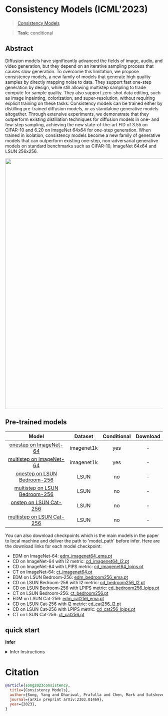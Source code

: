 # Consistency Models (ICML'2023)

> [Consistency Models](https://arxiv.org/abs/2303.01469)

> **Task**: conditional

<!-- [ALGORITHM] -->

## Abstract

<!-- [ABSTRACT] -->

Diffusion models have significantly advanced the fields of image, audio, and video generation, but they depend on an iterative sampling process that causes slow generation. To overcome this limitation, we propose consistency models, a new family of models that generate high quality samples by directly mapping noise to data. They support fast one-step generation by design, while still allowing multistep sampling to trade compute for sample quality. They also support zero-shot data editing, such as image inpainting, colorization, and super-resolution, without requiring explicit training on these tasks. Consistency models can be trained either by distilling pre-trained diffusion models, or as standalone generative models altogether. Through extensive experiments, we demonstrate that they outperform existing distillation techniques for diffusion models in one- and few-step sampling, achieving the new state-of-the-art FID of 3.55 on CIFAR-10 and 6.20 on ImageNet 64x64 for one-step generation. When trained in isolation, consistency models become a new family of generative models that can outperform existing one-step, non-adversarial generative models on standard benchmarks such as CIFAR-10, ImageNet 64x64 and LSUN 256x256.

<div align="center">
<img src="https://github.com/xiaomile/mmagic/assets/14927720/1586f0c0-8def-4339-b898-470333a26125" width=800>
</div>

## Pre-trained models

|                                             Model                                             |  Dataset   | Conditional | Download |
| :-------------------------------------------------------------------------------------------: | :--------: | :---------: | :------: |
|       [onestep on ImageNet-64](./consistency_models_8xb256-imagenet1k-onestep-64x64.py)       | imagenet1k |     yes     |    -     |
|     [multistep on ImageNet-64](./consistency_models_8xb256-imagenet1k-multistep-64x64.py)     | imagenet1k |     yes     |    -     |
|   [onestep on LSUN Bedroom-256](./consistency_models_8xb32-LSUN-bedroom-onestep-256x256.py)   |    LSUN    |     no      |    -     |
| [multistep on LSUN Bedroom-256](./consistency_models_8xb32-LSUN-bedroom-multistep-256x256.py) |    LSUN    |     no      |    -     |
|       [onstep on LSUN Cat-256](./consistency_models_8xb32-LSUN-cat-onestep-256x256.py)        |    LSUN    |     no      |    -     |
|     [multistep on LSUN Cat-256](./consistency_models_8xb32-LSUN-cat-multistep-256x256.py)     |    LSUN    |     no      |    -     |

You can also download checkpoints which is the main models in the paper to local machine and deliver the path to 'model_path' before infer.
Here are the download links for each model checkpoint:

- EDM on ImageNet-64: [edm_imagenet64_ema.pt](https://download.openxlab.org.cn/models/xiaomile/consistency_models/weight/edm_imagenet64_ema.pt)
- CD on ImageNet-64 with l2 metric: [cd_imagenet64_l2.pt](https://download.openxlab.org.cn/models/xiaomile/consistency_models/weight/cd_imagenet64_l2.pt)
- CD on ImageNet-64 with LPIPS metric: [cd_imagenet64_lpips.pt](https://download.openxlab.org.cn/models/xiaomile/consistency_models/weight/cd_imagenet64_lpips.pt)
- CT on ImageNet-64: [ct_imagenet64.pt](https://download.openxlab.org.cn/models/xiaomile/consistency_models/weight/ct_imagenet64.pt)
- EDM on LSUN Bedroom-256: [edm_bedroom256_ema.pt](https://download.openxlab.org.cn/models/xiaomile/consistency_models/weight/edm_bedroom256_ema.pt)
- CD on LSUN Bedroom-256 with l2 metric: [cd_bedroom256_l2.pt](https://download.openxlab.org.cn/models/xiaomile/consistency_models/weight/cd_bedroom256_l2.pt)
- CD on LSUN Bedroom-256 with LPIPS metric: [cd_bedroom256_lpips.pt](https://download.openxlab.org.cn/models/xiaomile/consistency_models/weight/cd_bedroom256_lpips.pt)
- CT on LSUN Bedroom-256: [ct_bedroom256.pt](https://download.openxlab.org.cn/models/xiaomile/consistency_models/weight/ct_bedroom256.pt)
- EDM on LSUN Cat-256: [edm_cat256_ema.pt](https://download.openxlab.org.cn/models/xiaomile/consistency_models/weight/edm_cat256_ema.pt)
- CD on LSUN Cat-256 with l2 metric: [cd_cat256_l2.pt](https://download.openxlab.org.cn/models/xiaomile/consistency_models/weight/cd_cat256_l2.pt)
- CD on LSUN Cat-256 with LPIPS metric: [cd_cat256_lpips.pt](https://download.openxlab.org.cn/models/xiaomile/consistency_models/weight/cd_cat256_lpips.pt)
- CT on LSUN Cat-256: [ct_cat256.pt](https://download.openxlab.org.cn/models/xiaomile/consistency_models/weight/ct_cat256.pt)

## quick start

**Infer**

<details>
<summary>Infer Instructions</summary>

You can use the following commands to infer with the model.

```shell
# onestep
python demo\mmagic_inference_demo.py \
    --model-name consistency_models \
    --model-config configs/consistency_models/consistency_models_8xb256-imagenet1k-onestep-64x64.py \
    --result-out-dir demo_consistency_model.jpg

# multistep
python demo\mmagic_inference_demo.py \
    --model-name consistency_models \
    --model-config configs/consistency_models/consistency_models_8xb256-imagenet1k-multistep-64x64.py \
    --result-out-dir demo_consistency_model.jpg

# conditional
python demo\mmagic_inference_demo.py \
    --model-name consistency_models \
    --model-config configs/consistency_models/consistency_models_8xb256-imagenet1k-onestep-64x64.py \
    --label 145 \
    --result-out-dir demo_consistency_model.jpg
```

</details>

# Citation

```bibtex
@article{song2023consistency,
  title={Consistency Models},
  author={Song, Yang and Dhariwal, Prafulla and Chen, Mark and Sutskever, Ilya},
  journal={arXiv preprint arXiv:2303.01469},
  year={2023},
}
```
